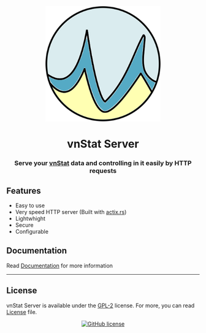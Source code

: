 <div align="center">
 <img src="resources/vns-logo.png" alt="vns-logo-logo" width="300" />
 <h1>vnStat Server</h1>

<h3 align='center'> Serve your  <a href='https://github.com/vergoh/vnstat'>vnStat</a > data  and controlling in it easily by HTTP requests </h3>
</div>

## Features

- Easy to use
- Very speed HTTP server (Built with [actix.rs](https://actix.rs))
- Lightwhight
- Secure
- Configurable

## Documentation

Read [Documentation](./docs/getting-started.md) for more information

---

## License

vnStat Server is available under the [GPL-2](https://www.gnu.org/licenses/old-licenses/gpl-2.0.en.html) license.
For more, you can read [License](https://github.com/Hulxv/vnstat-client/blob/main/LICENSE) file.

<div align="center">

[![GitHub license](https://img.shields.io/github/license/Hulxv/vnstat-server?style=for-the-badge)](https://github.com/Hulxv/vnstat-server/blob/main/LICENSE)

</div>
